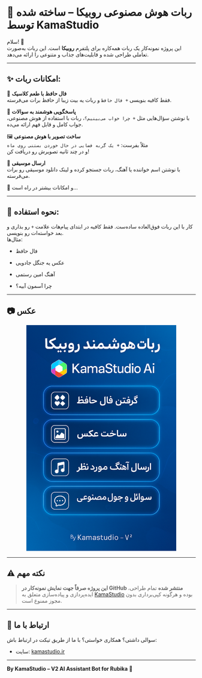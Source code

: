 # 🤖 ربات هوش مصنوعی روبیکا – ساخته شده توسط KamaStudio

سلام! 👋  
این پروژه نمونه‌کار یک ربات همه‌کاره برای پلتفرم **روبیکا** است. این ربات به‌صورت تعاملی طراحی شده و قابلیت‌های جذاب و متنوعی را ارائه می‌دهد.

---

## ✨ امکانات ربات:

🔮 **فال حافظ با طعم کلاسیک**  
فقط کافیه بنویسی `+ فال حافظ` و ربات یه بیت زیبا از حافظ برات می‌فرسته.

🧠 **پاسخگویی هوشمند به سوالات**  
با نوشتن سؤال‌هایی مثل `+ چرا خواب می‌بینیم؟`، ربات با استفاده از هوش مصنوعی، جواب کامل و قابل فهم ارائه می‌ده.

🖼 **ساخت تصویر با هوش مصنوعی**  
مثلاً بفرست: `+ یک گربه فضایی در حال خوردن بستنی روی ماه`  
و در چند ثانیه تصویرش رو دریافت کن!

🎵 **ارسال موسیقی**  
با نوشتن اسم خواننده یا آهنگ، ربات جستجو کرده و لینک دانلود موسیقی رو برات می‌فرسته.

🎁 و امکانات بیشتر در راه است...

---

## 🧾 نحوه استفاده:

کار با این ربات فوق‌العاده ساده‌ست. فقط کافیه در ابتدای پیام‌هات علامت `+` رو بذاری و بعد خواسته‌ات رو بنویسی.  
مثال‌ها:
+ فال حافظ

+ عکس یه جنگل جادویی 

+ آهنگ امین رستمی

+ چرا آسمون آبیه؟


---
## 📷 عکس 


<div align="center">
  <img src="bot-rubika-ai.png" alt="preview" width="400"/>
</div>

---

## ⚠️ نکته مهم

> **این پروژه صرفاً جهت نمایش نمونه‌کار در GitHub منتشر شده**
> تمام طراحی، ایده‌پردازی و پیاده‌سازی متعلق به [KamaStudio](https://KamaGame.ir) بوده و هرگونه کپی‌برداری بدون مجوز ممنوع است.

---

## 📩 ارتباط با ما

سوالی داشتی؟ همکاری خواستی؟ با ما از طریق تیکت در ارتباط باش:
- سایت: [kamastudio.ir](https://KamaGame.ir)


---

**By KamaStudio – V2 AI Assistant Bot for Rubika** 🚀  
